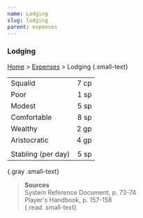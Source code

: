 ```yaml
---
name: Lodging
slug: lodging
parent: expenses
---
```

### Lodging
[Home](dm-operations-center) > [Expenses](expenses-menu) > Lodging {.small-text}

|||
| :----------- | ---: |
| Squalid      | 7 cp |
| Poor         | 1 sp |
| Modest       | 5 sp |
| Comfortable  | 8 sp |
| Wealthy      | 2 gp |
| Aristocratic | 4 gp |
| ||
| Stabling (per day) | 5 sp |
{.gray .small-text}

> **Sources** <br/>
> System Reference Document, p. 73-74<br/>
> Player's Handbook, p. 157-158<br/>
{.read .small-text}